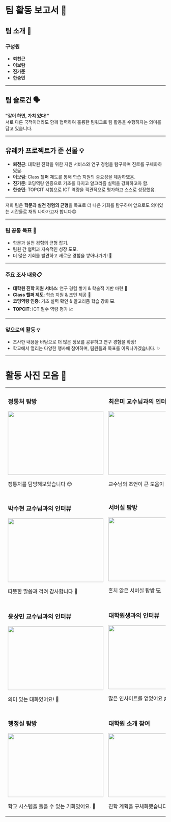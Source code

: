 # 팀 활동 보고서 🌟

## 팀 소개 👋  
### 구성원  
- **뢰천근**  
- **이보람**  
- **진가준**  
- **한승민**  

---

## 팀 슬로건 🗣️  
**"같이 하면, 가치 있다!"**  
서로 다른 국적이더라도 함께 협력하여 훌륭한 팀워크로 팀 활동을 수행하자는 의미를 담고 있습니다.

---

## 유레카 프로젝트가 준 선물 💡  
- **뢰천근**: 대학원 진학을 위한 지원 서비스와 연구 경험을 탐구하며 진로를 구체화하였음.  
- **이보람**: Class 헬퍼 제도를 통해 학습 지원의 중요성을 체감하였음.  
- **진가준**: 코딩역량 인증으로 기초를 다지고 알고리즘 실력을 강화하고자 함.  
- **한승민**: TOPCIT 시험으로 ICT 역량을 객관적으로 평가하고 스스로 성장했음.  

---

저희 팀은 **학문과 실전 경험의 균형**을 목표로 더 나은 기회를 탐구하며 앞으로도 의미있는 시간들로 채워 나아가고자 합니다😊  

---
### 팀 공통 목표 🎯  
- 학문과 실전 경험의 균형 잡기.  
- 팀원 간 협력과 지속적인 성장 도모.  
- 더 많은 기회를 발견하고 새로운 경험을 쌓아나가기! 🚀

---
### 주요 조사 내용📋 
- **대학원 진학 지원 서비스**: 연구 경험 쌓기 & 학술적 기반 마련 🧠  
- **Class 헬퍼 제도**: 학습 지원 & 조언 제공 🙌  
- **코딩역량 인증**: 기초 실력 확인 & 알고리즘 학습 강화 💻  
- **TOPCIT**: ICT 필수 역량 평가 📈  


---

### 앞으로의 활동 💡  
- 조사한 내용을 바탕으로 더 많은 정보를 공유하고 연구 경험을 확장!  
- 학교에서 열리는 다양한 행사에 참여하며, 팀원들과 목표를 이뤄나가겠습니다. ✨  

---
# 활동 사진 모음 📸

<table>
  <tr>
    <td>
      <h3>정통처 탐방</h3>
      <img src="https://github.com/user-attachments/assets/fae481b9-6b4d-41b4-98f2-495a350e3bbc" width="300" height="200" />
      <p>정통처를 탐방해보았습니다 😊</p>
    </td>
    <td>
      <h3>최은미 교수님과의 인터뷰</h3>
      <img src="https://github.com/user-attachments/assets/4e174357-ab66-464a-bcf5-297b2e857072" width="300" height="200" />
      <p>교수님의 조언이 큰 도움이 되었습니다 🙏</p>
    </td>
  </tr>
  <tr>
    <td>
      <h3>박수현 교수님과의 인터뷰</h3>
      <img src="https://github.com/user-attachments/assets/eb785fee-7ce1-4d4f-bf4a-060b9c9f1a46" width="300" height="200" />
      <p>따뜻한 말씀과 격려 감사합니다 🌟</p>
    </td>
    <td>
      <h3>서버실 탐방</h3>
      <img src="https://github.com/user-attachments/assets/68e05f4e-b401-45b8-8c67-76817a261216" width="300" height="200" />
      <p>흔치 않은 서버실 탐방 💻</p>
    </td>
  </tr>
  <tr>
    <td>
      <h3>윤상민 교수님과의 인터뷰</h3>
      <img src="https://github.com/user-attachments/assets/afe8ac8a-8bb6-48e9-b181-6d8de0e042b7" width="300" height="200" />
      <p>의미 있는 대화였어요! 🙌</p>
    </td>
    <td>
      <h3>대학원생과의 인터뷰</h3>
      <img src="https://github.com/user-attachments/assets/0a201499-fd80-44e8-bc1f-ce5ee0eb7ee6" width="300" height="200" />
      <p>많은 인사이트를 얻었어요 🎓</p>
    </td>
  </tr>
  <tr>
    <td>
      <h3>행정실 탐방</h3>
      <img src="https://github.com/user-attachments/assets/90b61a70-933a-4f45-9d25-9c6696465864" width="300" height="200" />
      <p>학교 시스템을 들을 수 있는 기회였어요. 🏢</p>
    </td>
    <td>
      <h3>대학원 소개 참여</h3>
      <img src="https://github.com/user-attachments/assets/e96c813f-89e2-4514-8989-dd0c88da0912" width="300" height="200" />
      <p>진학 계획을 구체화했습니다 ✨</p>
    </td>
  </tr>
</table>

